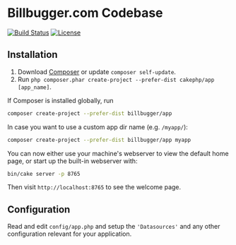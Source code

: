 # Billbugger.com Codebase

[![Build Status](https://img.shields.io/travis/cakephp/app/master.svg?style=flat-square)](https://travis-ci.org/billbugger/app)
[![License](https://img.shields.io/packagist/l/cakephp/app.svg?style=flat-square)](https://packagist.org/packages/billbugger/app)

## Installation

1. Download [Composer](https://getcomposer.org/doc/00-intro.md) or update `composer self-update`.
2. Run `php composer.phar create-project --prefer-dist cakephp/app [app_name]`.

If Composer is installed globally, run

```bash
composer create-project --prefer-dist billbugger/app
```

In case you want to use a custom app dir name (e.g. `/myapp/`):

```bash
composer create-project --prefer-dist billbugger/app myapp
```

You can now either use your machine's webserver to view the default home page, or start
up the built-in webserver with:

```bash
bin/cake server -p 8765
```

Then visit `http://localhost:8765` to see the welcome page.

## Configuration

Read and edit `config/app.php` and setup the `'Datasources'` and any other
configuration relevant for your application.
